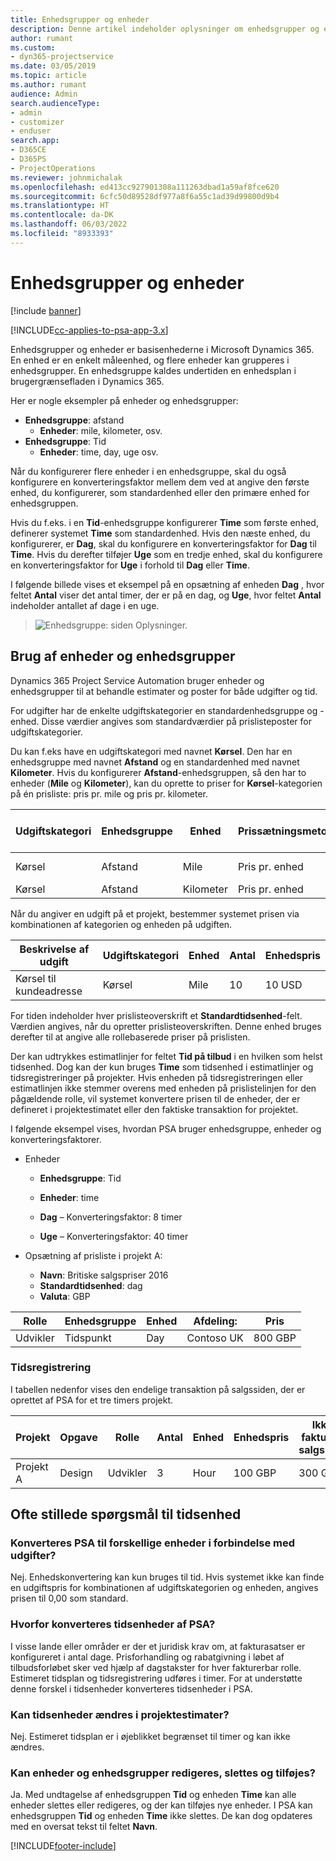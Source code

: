 ```yaml
---
title: Enhedsgrupper og enheder
description: Denne artikel indeholder oplysninger om enhedsgrupper og enheder.
author: rumant
ms.custom:
- dyn365-projectservice
ms.date: 03/05/2019
ms.topic: article
ms.author: rumant
audience: Admin
search.audienceType:
- admin
- customizer
- enduser
search.app:
- D365CE
- D365PS
- ProjectOperations
ms.reviewer: johnmichalak
ms.openlocfilehash: ed413cc927901308a111263dbad1a59af8fce620
ms.sourcegitcommit: 6cfc50d89528df977a8f6a55c1ad39d99800d9b4
ms.translationtype: HT
ms.contentlocale: da-DK
ms.lasthandoff: 06/03/2022
ms.locfileid: "8933393"
---
```

# <a name="unit-groups-and-units"></a>Enhedsgrupper og enheder

[!include [banner](../includes/psa-now-project-operations.md)]

[!INCLUDE[cc-applies-to-psa-app-3.x](../includes/cc-applies-to-psa-app-3x.md)]

Enhedsgrupper og enheder er basisenhederne i Microsoft Dynamics 365. En enhed er en enkelt måleenhed, og flere enheder kan grupperes i enhedsgrupper. En enhedsgruppe kaldes undertiden en enhedsplan i brugergrænsefladen i Dynamics 365. 

Her er nogle eksempler på enheder og enhedsgrupper:
 
- **Enhedsgruppe**: afstand 
    - **Enheder**: mile, kilometer, osv.
- **Enhedsgruppe**: Tid
    - **Enheder**: time, day, uge osv. 

Når du konfigurerer flere enheder i en enhedsgruppe, skal du også konfigurere en konverteringsfaktor mellem dem ved at angive den første enhed, du konfigurerer, som standardenhed eller den primære enhed for enhedsgruppen. 

Hvis du f.eks. i en **Tid**-enhedsgruppe konfigurerer **Time** som første enhed, definerer systemet **Time** som standardenhed. Hvis den næste enhed, du konfigurerer, er **Dag**, skal du konfigurere en konverteringsfaktor for **Dag** til **Time**. Hvis du derefter tilføjer **Uge** som en tredje enhed, skal du konfigurere en konverteringsfaktor for **Uge** i forhold til **Dag** eller **Time**. 

I følgende billede vises et eksempel på en opsætning af enheden **Dag** , hvor feltet **Antal** viser det antal timer, der er på en dag, og **Uge**, hvor feltet **Antal** indeholder antallet af dage i en uge.

> ![Enhedsgruppe: siden Oplysninger.](media/advanced-2.png)

## <a name="using-units-and-unit-groups"></a>Brug af enheder og enhedsgrupper

Dynamics 365 Project Service Automation bruger enheder og enhedsgrupper til at behandle estimater og poster for både udgifter og tid. 

For udgifter har de enkelte udgiftskategorier en standardenhedsgruppe og -enhed. Disse værdier angives som standardværdier på prislisteposter for udgiftskategorier. 

Du kan f.eks have en udgiftskategori med navnet **Kørsel**. Den har en enhedsgruppe med navnet **Afstand** og en standardenhed med navnet **Kilometer**. Hvis du konfigurerer **Afstand**-enhedsgruppen, så den har to enheder (**Mile** og **Kilometer**), kan du oprette to priser for **Kørsel**-kategorien på én prisliste: pris pr. mile og pris pr. kilometer.

| Udgiftskategori  | Enhedsgruppe  | Enhed      | Prissætningsmetode  | Pris pr. enhed  |
|-------------------|---------------|-----------|-------------------|-------------------|
| Kørsel           | Afstand      | Mile      | Pris pr. enhed    | 10 USD            |
| Kørsel           | Afstand      | Kilometer | Pris pr. enhed    |  6 USD            |

Når du angiver en udgift på et projekt, bestemmer systemet prisen via kombinationen af kategorien og enheden på udgiften. 

| Beskrivelse af udgift        | Udgiftskategori  | Enhed  | Antal  | Enhedspris   |
|----------------------------|---------------------|-------|-----------|----------------|
| Kørsel til kundeadresse | Kørsel             | Mile  | 10        | 10 USD         |

For tiden indeholder hver prislisteoverskrift et **Standardtidsenhed**-felt. Værdien angives, når du opretter prislisteoverskriften. Denne enhed bruges derefter til at angive alle rollebaserede priser på prislisten.

Der kan udtrykkes estimatlinjer for feltet **Tid på tilbud** i en hvilken som helst tidsenhed. Dog kan der kun bruges **Time** som tidsenhed i estimatlinjer og tidsregistreringer på projekter. Hvis enheden på tidsregistreringen eller estimatlinjen ikke stemmer overens med enheden på prislistelinjen for den pågældende rolle, vil systemet konvertere prisen til de enheder, der er defineret i projektestimatet eller den faktiske transaktion for projektet.

I følgende eksempel vises, hvordan PSA bruger enhedsgruppe, enheder og konverteringsfaktorer.
- Enheder

   - **Enhedsgruppe**: Tid 
   - **Enheder**: time 
    
    - **Dag** – Konverteringsfaktor: 8 timer       
    - **Uge** – Konverteringsfaktor: 40 timer  
        
- Opsætning af prisliste i projekt A:

    - **Navn**: Britiske salgspriser 2016 
    - **Standardtidsenhed**: dag 
    - **Valuta**: GBP

| Rolle      | Enhedsgruppe | Enhed | Afdeling: | Pris   |
|-----------|------------|------|---------------------|---------|
| Udvikler | Tidspunkt       | Day  | Contoso UK          | 800 GBP |

### <a name="time-entry"></a>Tidsregistrering

I tabellen nedenfor vises den endelige transaktion på salgssiden, der er oprettet af PSA for et tre timers projekt.


| Projekt   | Opgave    | Rolle      | Antal | Enhed  | Enhedspris | Ikke-faktureret salgsbeløb |
|-----------|---------|-----------|----------|-------|------------|-----------------------|
| Projekt A | Design  | Udvikler | 3        | Hour  | 100 GBP    | 300 GBP               |

## <a name="time-unit-faq"></a>Ofte stillede spørgsmål til tidsenhed

### <a name="does-psa-convert-to-different-units-in-the-case-of-expenses"></a>Konverteres PSA til forskellige enheder i forbindelse med udgifter?
Nej. Enhedskonvertering kan kun bruges til tid. Hvis systemet ikke kan finde en udgiftspris for kombinationen af udgiftskategorien og enheden, angives prisen til 0,00 som standard.

### <a name="why-does-psa-convert-time-units"></a>Hvorfor konverteres tidsenheder af PSA?
I visse lande eller områder er der et juridisk krav om, at fakturasatser er konfigureret i antal dage. Prisforhandling og rabatgivning i løbet af tilbudsforløbet sker ved hjælp af dagstakster for hver fakturerbar rolle. Estimeret tidsplan og tidsregistrering udføres i timer. For at understøtte denne forskel i tidsenheder konverteres tidsenheder i PSA.

### <a name="can-time-units-be-changed-on-project-estimates"></a>Kan tidsenheder ændres i projektestimater?
Nej. Estimeret tidsplan er i øjeblikket begrænset til timer og kan ikke ændres.

### <a name="can-units-and-unit-groups-be-edited-deleted-and-added"></a>Kan enheder og enhedsgrupper redigeres, slettes og tilføjes?
Ja. Med undtagelse af enhedsgruppen **Tid** og enheden **Time** kan alle enheder slettes eller redigeres, og der kan tilføjes nye enheder. I PSA kan enhedsgruppen **Tid** og enheden **Time** ikke slettes. De kan dog opdateres med en oversat tekst til feltet **Navn**.


[!INCLUDE[footer-include](../includes/footer-banner.md)]
